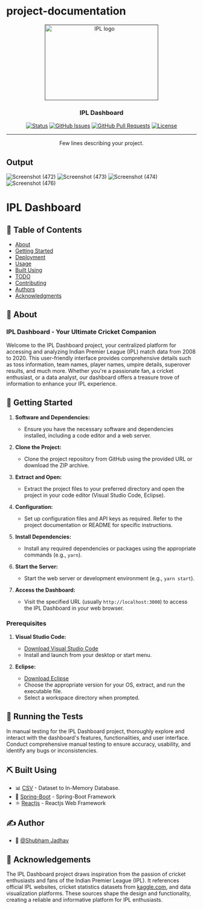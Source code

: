 # project-documentation

<p align="center">
  <a href="" rel="noopener">
 <img width=300px height=200px src="https://www.seekpng.com/png/full/155-1559535_ipl-logo-png-2018.png" alt="IPL logo"></a>
</p>

<h3 align="center">IPL Dashboard</h3>

<div align="center">

  [![Status](https://img.shields.io/badge/status-active-success.svg)]() 
  [![GitHub Issues](https://img.shields.io/github/issues/kylelobo/The-Documentation-Compendium.svg)](https://github.com/kylelobo/The-Documentation-Compendium/issues)
  [![GitHub Pull Requests](https://img.shields.io/github/issues-pr/kylelobo/The-Documentation-Compendium.svg)](https://github.com/kylelobo/The-Documentation-Compendium/pulls)
  [![License](https://img.shields.io/badge/license-MIT-blue.svg)](/LICENSE)

</div>

---

<p align="center"> Few lines describing your project.
    <br> 
</p>

## Output
![Screenshot (472)](https://github.com/shubhamj-26/IPL/assets/129495808/82bd636c-c735-4005-a283-3a42fa9cfa00)
![Screenshot (473)](https://github.com/shubhamj-26/IPL/assets/129495808/69780a69-08d7-47b3-b398-fabe3b05c0cd)
![Screenshot (474)](https://github.com/shubhamj-26/IPL/assets/129495808/2e15a054-95d8-4364-a5e6-a4c04391c564)
![Screenshot (476)](https://github.com/shubhamj-26/IPL/assets/129495808/44a53fd9-a242-4116-8270-9341b0ce95fb)


# IPL Dashboard

## 📝 Table of Contents
- [About](#about)
- [Getting Started](#getting_started)
- [Deployment](#deployment)
- [Usage](#usage)
- [Built Using](#built_using)
- [TODO](../TODO.md)
- [Contributing](../CONTRIBUTING.md)
- [Authors](#authors)
- [Acknowledgments](#acknowledgement)

## 🧐 About <a name="about"></a>
### IPL Dashboard - Your Ultimate Cricket Companion

Welcome to the IPL Dashboard project, your centralized platform for accessing and analyzing Indian Premier League (IPL) match data from 2008 to 2020. This user-friendly interface provides comprehensive details such as toss information, team names, player names, umpire details, superover results, and much more. Whether you're a passionate fan, a cricket enthusiast, or a data analyst, our dashboard offers a treasure trove of information to enhance your IPL experience.

## 🏁 Getting Started <a name="getting_started"></a>

1. **Software and Dependencies:**
   - Ensure you have the necessary software and dependencies installed, including a code editor and a web server.

2. **Clone the Project:**
   - Clone the project repository from GitHub using the provided URL or download the ZIP archive.

3. **Extract and Open:**
   - Extract the project files to your preferred directory and open the project in your code editor (Visual Studio Code, Eclipse).

4. **Configuration:**
   - Set up configuration files and API keys as required. Refer to the project documentation or README for specific instructions.

5. **Install Dependencies:**
   - Install any required dependencies or packages using the appropriate commands (e.g., `yarn`).

6. **Start the Server:**
   - Start the web server or development environment (e.g., `yarn start`).

7. **Access the Dashboard:**
   - Visit the specified URL (usually `http://localhost:3000`) to access the IPL Dashboard in your web browser.

### Prerequisites

1. **Visual Studio Code:**
   - [Download Visual Studio Code](https://code.visualstudio.com/)
   - Install and launch from your desktop or start menu.

2. **Eclipse:**
   - [Download Eclipse](https://www.eclipse.org/)
   - Choose the appropriate version for your OS, extract, and run the executable file.
   - Select a workspace directory when prompted.

## 🔧 Running the Tests <a name="tests"></a>
In manual testing for the IPL Dashboard project, thoroughly explore and interact with the dashboard's features, functionalities, and user interface. Conduct comprehensive manual testing to ensure accuracy, usability, and identify any bugs or inconsistencies.

## ⛏️ Built Using <a name="built_using"></a>
- 📊 [CSV](https://www.kaggle.com/) - Dataset to In-Memory Database.
- 🚀 [Spring-Boot](https://docs.spring.io/) - Spring-Boot Framework
- ⚛️ [Reactjs](https://legacy.reactjs.org/) - Reactjs Web Framework

## ✍️ Author <a name="author"></a>
- 👤 [@Shubham Jadhav](https://github.com/shubhamj-26)

## 🎉 Acknowledgements <a name="acknowledgement"></a>
The IPL Dashboard project draws inspiration from the passion of cricket enthusiasts and fans of the Indian Premier League (IPL). It references official IPL websites, cricket statistics datasets from [kaggle.com](https://www.kaggle.com/), and data visualization platforms. These sources shape the design and functionality, creating a reliable and informative platform for IPL enthusiasts.


